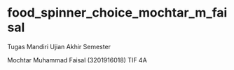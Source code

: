 # food_spinner_choice_mochtar_m_faisal

Tugas Mandiri Ujian Akhir Semester

Mochtar Muhammad Faisal
(3201916018)
TIF 4A


